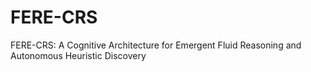 # FERE-CRS
FERE-CRS: A Cognitive Architecture for Emergent Fluid Reasoning and Autonomous Heuristic Discovery
